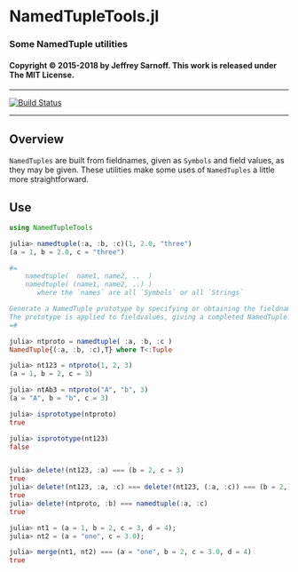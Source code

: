 # NamedTupleTools.jl
### Some NamedTuple utilities


#### Copyright © 2015-2018 by Jeffrey Sarnoff. This work is released under The MIT License.

-----


[![Build Status](https://travis-ci.org/JeffreySarnoff/NamedTupleTools.jl.svg?branch=master)](https://travis-ci.org/JeffreySarnoff/NamedTupleTools.jl)

-----

## Overview

`NamedTuples` are built from fieldnames, given as `Symbols` and field values, as they may be given.
These utilities make some uses of `NamedTuples` a little more straightforward.  


## Use
```julia
using NamedTupleTools

julia> namedtuple(:a, :b, :c)(1, 2.0, "three")
(a = 1, b = 2.0, c = "three")

#=
    namedtuple(  name1, name2, ..  )
    namedtuple( (name1, name2, ..) )
       where the `names` are all `Symbols` or all `Strings`

Generate a NamedTuple prototype by specifying or obtaining the fieldnames.
The prototype is applied to fieldvalues, giving a completed NamedTuple.
=#

julia> ntproto = namedtuple( :a, :b, :c )
NamedTuple{(:a, :b, :c),T} where T<:Tuple

julia> nt123 = ntproto(1, 2, 3)
(a = 1, b = 2, c = 3)

julia> ntAb3 = ntproto("A", "b", 3)
(a = "A", b = "b", c = 3)

julia> isprototype(ntproto)
true

julia> isprototype(nt123)
false


julia> delete!(nt123, :a) === (b = 2, c = 3)
true
julia> delete!(nt123, :a, :c) === delete!(nt123, (:a, :c)) === (b = 2,)
true
julia> delete!(ntproto, :b) === namedtuple(:a, :c)
true

julia> nt1 = (a = 1, b = 2, c = 3, d = 4);
julia> nt2 = (a = "one", c = 3.0);

julia> merge(nt1, nt2) === (a = "one", b = 2, c = 3.0, d = 4)
true
```
